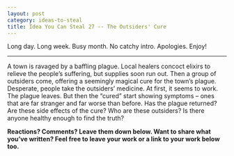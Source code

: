 ```yaml
---
layout: post
category: ideas-to-steal
title: Idea You Can Steal 27 -- The Outsiders' Cure
---
```


Long day. Long week. Busy month. No catchy intro. Apologies. Enjoy!

<!--excerpt-->

----------------------------------------

A town is ravaged by a baffling plague. Local healers concoct elixirs to relieve the people’s suffering, but supplies soon run out. Then a group of outsiders come, offering a seemingly magical cure for the town’s plague. Desperate, people take the outsiders’ medicine. At first, it seems to work. The plague leaves. But then the “cured” start showing symptoms – ones that are far stranger and far worse than before. Has the plague returned? Are these side effects of the cure? Who are these outsiders? Is there anyone healthy enough to find the truth?

**Reactions? Comments? Leave them down below. Want to share what you’ve written? Feel free to leave your work or a link to your work below too.**
